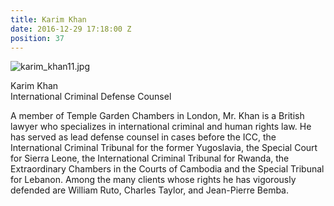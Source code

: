 ```yaml
---
title: Karim Khan
date: 2016-12-29 17:18:00 Z
position: 37
---
```


![karim_khan11.jpg](/uploads/karim_khan11.jpg)

Karim Khan <br> International Criminal Defense Counsel

A member of Temple Garden Chambers in London, Mr. Khan is a British lawyer who specializes in international criminal and human rights law. He has served as lead defense counsel in cases before the ICC, the International Criminal Tribunal for the former Yugoslavia, the Special Court for Sierra Leone, the International Criminal Tribunal for Rwanda, the Extraordinary Chambers in the Courts of Cambodia and the Special Tribunal for Lebanon. Among the many clients whose rights he has vigorously defended are William Ruto, Charles Taylor, and Jean-Pierre Bemba.